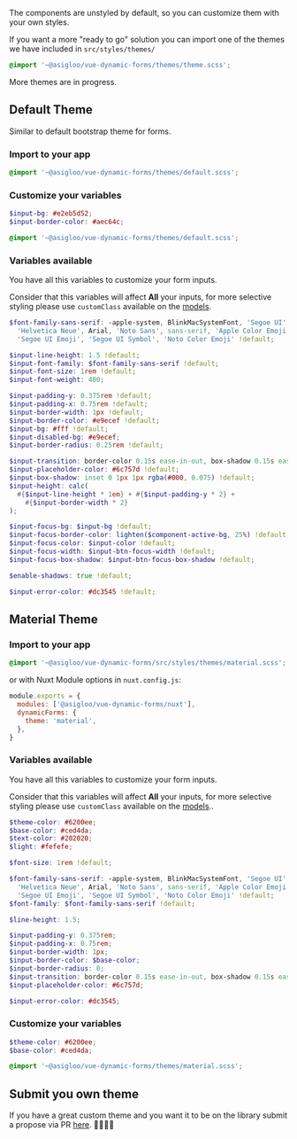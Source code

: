 The components are unstyled by default, so you can customize them with your own styles.

If you want a more "ready to go" solution you can import one of the themes we have included in `src/styles/themes/`

```scss
@import '~@asigloo/vue-dynamic-forms/themes/theme.scss';
```

More themes are in progress.

## Default Theme

Similar to default bootstrap theme for forms.

### Import to your app

```scss
@import '~@asigloo/vue-dynamic-forms/themes/default.scss';
```

### Customize your variables

```scss
$input-bg: #e2eb5d52;
$input-border-color: #aec64c;

@import '~@asigloo/vue-dynamic-forms/themes/default.scss';
```

### Variables available

You have all this variables to customize your form inputs.

Consider that this variables will affect **All** your inputs, for more selective styling please use `customClass` available on the [models](../models.md).

```scss
$font-family-sans-serif: -apple-system, BlinkMacSystemFont, 'Segoe UI', Roboto,
  'Helvetica Neue', Arial, 'Noto Sans', sans-serif, 'Apple Color Emoji',
  'Segoe UI Emoji', 'Segoe UI Symbol', 'Noto Color Emoji' !default;

$input-line-height: 1.5 !default;
$input-font-family: $font-family-sans-serif !default;
$input-font-size: 1rem !default;
$input-font-weight: 400;

$input-padding-y: 0.375rem !default;
$input-padding-x: 0.75rem !default;
$input-border-width: 1px !default;
$input-border-color: #e9ecef !default;
$input-bg: #fff !default;
$input-disabled-bg: #e9ecef;
$input-border-radius: 0.25rem !default;

$input-transition: border-color 0.15s ease-in-out, box-shadow 0.15s ease-in-out !default;
$input-placeholder-color: #6c757d !default;
$input-box-shadow: inset 0 1px 1px rgba(#000, 0.075) !default;
$input-height: calc(
  #{$input-line-height * 1em} + #{$input-padding-y * 2} +
    #{$input-border-width * 2}
);

$input-focus-bg: $input-bg !default;
$input-focus-border-color: lighten($component-active-bg, 25%) !default;
$input-focus-color: $input-color !default;
$input-focus-width: $input-btn-focus-width !default;
$input-focus-box-shadow: $input-btn-focus-box-shadow !default;

$enable-shadows: true !default;

$input-error-color: #dc3545 !default;
```

## Material Theme

### Import to your app

```scss
@import '~@asigloo/vue-dynamic-forms/src/styles/themes/material.scss';
```

or with Nuxt Module options in `nuxt.config.js`:

```javascript [nuxt.config.js]
module.exports = {
  modules: ['@asigloo/vue-dynamic-forms/nuxt'],
  dynamicForms: {
    theme: 'material',
  },
}
```

### Variables available

You have all this variables to customize your form inputs.

Consider that this variables will affect **All** your inputs, for more selective styling please use `customClass` available on the [models](../models.md)..

```scss
$theme-color: #6200ee;
$base-color: #ced4da;
$text-color: #202020;
$light: #fefefe;

$font-size: 1rem !default;

$font-family-sans-serif: -apple-system, BlinkMacSystemFont, 'Segoe UI', Roboto,
  'Helvetica Neue', Arial, 'Noto Sans', sans-serif, 'Apple Color Emoji',
  'Segoe UI Emoji', 'Segoe UI Symbol', 'Noto Color Emoji' !default;
$font-family: $font-family-sans-serif !default;

$line-height: 1.5;

$input-padding-y: 0.375rem;
$input-padding-x: 0.75rem;
$input-border-width: 1px;
$input-border-color: $base-color;
$input-border-radius: 0;
$input-transition: border-color 0.15s ease-in-out, box-shadow 0.15s ease-in-out;
$input-placeholder-color: #6c757d;

$input-error-color: #dc3545;
```

### Customize your variables

```scss
$theme-color: #6200ee;
$base-color: #ced4da;

@import '~@asigloo/vue-dynamic-forms/themes/material.scss';
```

## Submit you own theme

If you have a great custom theme and you want it to be on the library submit a propose via PR [here](https://github.com/alvarosaburido/vue-dynamic-forms/pulls). 👩‍🎤👨‍🎤
